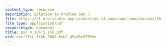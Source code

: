 ```yaml
---
content_type: resource
description: Solution to Problem Set 7.
file: https://ol-ocw-studio-app-production.s3.amazonaws.com/courses/10-40-chemical-engineering-thermodynamics-fall-2003/ebcfffcc3feb388f6eb245a88e0705de_ps7_4_104_5_sln.pdf
file_type: application/pdf
resourcetype: Document
title: ps7_4_104_5_sln.pdf
uid: ebcfffcc-3feb-388f-6eb2-45a88e0705de
---
```

